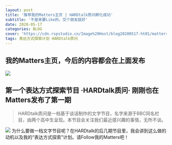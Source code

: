 ```yaml
---
layout: post
title: '推荐我的Matters主页 | HARDtalk质问孵化成功'
subtitle: '不是来要Like的，交个朋友就好'
date: 2020-05-17
categories: BLOG
cover: 'https://cdn.rspstudio.cn/Image%20Host/blog20200517-ht01/matters_home.jpg'
tags: 表达方式探索计划 HARDtalk质问
---
```


## 我的Matters主页，今后的内容都会在上面发布
![](https://cdn.rspstudio.cn/Image%20Host/blog20200517-ht01/matters_home.jpg)

## 第一个表达方式探索节目 ·HARDtalk质问· 刚刚也在Matters发布了第一期
> HARDtalk质问是一档基于谈话制作的文字节目，名字来源于BBC同名栏目，由两个高中生呈现。本节目会关注我们最近感兴趣的事情，无所不谈。

![](https://cdn.rspstudio.cn/Image%20Host/blog20200517-ht01/EP01.jpg)
为什么要做一档文字节目呢？在HARDtalk的后几期节目里，我会讲到这么做的动机以及我的“表达方式探索”计划。请Follow我的Matters吧！
